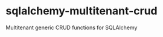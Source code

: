 sqlalchemy-multitenant-crud
===========================

Multitenant generic CRUD functions for SQLAlchemy